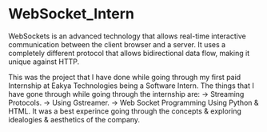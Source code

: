 # WebSocket_Intern
WebSockets is an advanced technology that allows real-time interactive communication between the client browser and a server. It uses a completely different protocol that allows bidirectional data flow, making it unique against HTTP.

This was the project that I have done while going through my first paid Internship at Eakya Technologies being a Software Intern. 
The things that I have gone through while going through the internship are: 
-> Streaming Protocols.
-> Using Gstreamer.
-> Web Socket Programming Using Python & HTML.
It was a best experince going through the concepts & exploring idealogies & aesthetics of the company.
